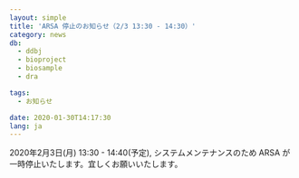 ```yaml
---
layout: simple
title: 'ARSA 停止のお知らせ（2/3 13:30 - 14:30）'
category: news
db:
  - ddbj
  - bioproject
  - biosample
  - dra

tags:
  - お知らせ

date: 2020-01-30T14:17:30
lang: ja
---
```


2020年2月3日(月) 13:30 - 14:40(予定), システムメンテナンスのため ARSA が一時停止いたします。宜しくお願いいたします。
